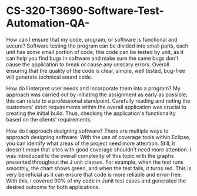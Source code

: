 # CS-320-T3690-Software-Test-Automation-QA-
How can I ensure that my code, program, or software is functional and secure?
Software testing the program can be divided into small parts, each unit has some small portion of code, this code can be tested by unit, as it can help you find bugs in software and make sure the same bugs don't cause the application to break or cause any unscary errors. Overall ensuring that the quality of the code is clear, simple, well tested, bug-free will generate technical sound code.

How do I interpret user needs and incorporate them into a program?
My approach was carried out by initiating the assignment as early as possible; this can relate to a professional standpoint. Carefully reading and noting the customers' strict requirements within the overall application was crucial to creating the initial build. Thus, checking the application's functionality based on the clients' requirements.

How do I approach designing software?
There are multiple ways to approach designing software. With the use of coverage tools within Eclipse, you can identify what areas of the project need more attention. Still, it doesn't mean that sites with good coverage shouldn't need more attention. I was introduced to the overall complexity of this topic with the graphs presented throughout the J unit classes. For example, when the test runs smoothly, the chart shows green, and when the test fails, it turns red. This is very beneficial as it can ensure that code is more reliable and error-free. With this, I covered 90% of my code in Junit test cases and generated the desired outcome for both applications.
